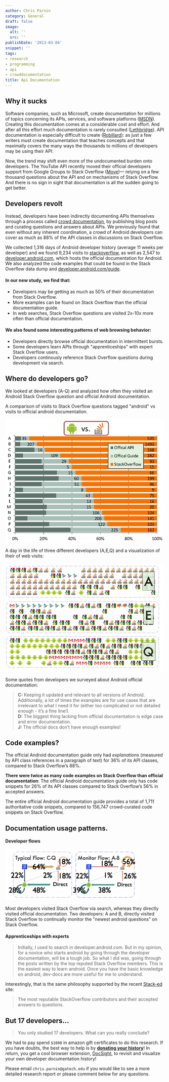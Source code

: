 ```yaml
---
author: Chris Parnin
category: General
draft: false
image:
  alt: ''
  src: ''
publishDate: '2013-03-04'
snippet: ''
tags:
- research
- programming
- api
- crowddocumentation
title: Api Documentation
---
```


Why it sucks
------------

Software companies, such as Microsoft, create documentation for millions of topics concerning its APIs, services, and software platforms ([MSDN][]). 
Creating this documentation comes at a considerable cost and effort.  And after all this effort much documentation is rarely consulted ([Lethbridge][]).  API documentation is especially difficult to create ([Robillard][]): as just a few writers must create documentation that teaches concepts and that maximally covers the many ways the thousands to millions of developers may be using their API.

Now, the trend may shift even more of the undocumented burden onto developers.  The YouTube API recently moved their official developers support
from Google Groups to Stack Overflow ([Move][])&mdash; relying on a few thousand questions about the API and on mechanisms of Stack Overflow.
And there is no sign in sight that documentation is all the sudden going to get better.

Developers revolt
------------

Instead, developers have been indirectly documenting APIs themselves through a process called [crowd documentation](http://blog.ninlabs.com/2012/05/crowd-documentation/), by publishing blog posts and curating questions and answers about APIs. 
We previously found that even without any inherent coordination, a crowd of Android developers can cover as much as 88% of the API classes in discussions on Stack Overflow.

We collected 1,316 days of Android developer history (average 11 weeks per developer) and we found 9,234 visits to [stackoverflow](http://stackoverflow.com), as well as 2,547 to [developer.android.com](http://developer.android.com), which hosts the official documentation for Android.  We also analyzed the code examples that could be found in the Stack Overflow data dump and [developer.android.com/guide](http://developer.android.com/guide).

#### In our new study, we find that:

* Developers may be getting as much as 50% of their documentation from Stack Overflow.
* More examples can be found on Stack Overflow than the official documentation guide.
* In web searches, Stack Overflow questions are visited 2x-10x more often than official documentation.

#### We also found some interesting patterns of web browsing behavior:

* Developers directly browse official documentation in intermittent bursts.
* Some developers learn APIs through "apprenticeships" with expert Stack Overflow users.
* Developers continously reference Stack Overflow questions during development via search.

[Lethbridge]:http://dx.doi.org/10.1109/MS.2003.1241364
[Robillard]:http://dx.doi.org/10.1109/MS.2009.193
[MSDN]:http://thirdblogfromthesun.com/2010/09/how-big-is-the-msdn-library/
[Move]:http://apiblog.youtube.com/2012/09/the-youtube-api-on-stack-overflow.html 


Where do developers go?
-------------

We looked at developers (A-Q) and analyzed how often they visited an Android Stack Overflow question and official Android documentation.

A comparison of visits to Stack Overflow questions tagged "android" vs visits to official android documentation.

![CrowdVsTraditional](/media/CrowdVsTraditional.png)

A day in the life of three different developers (A,E,Q) and a visualization of their of web visits:

![DeveloperVisits](/media/DeveloperVisits.png)

Some quotes from developers we surveyed about Android official documentation:

> **C:** Keeping it updated and relevant to all versions of Android.  Additionally, a lot of times the examples are for use cases that are irrelevant to what I need it for (either too complicated or not detailed enough - it’s a fine line!).  
> **D:** The biggest thing lacking from official documentation is edge case and error documentation.  
> **J:** The official docs don’t have enough examples!

Code examples?
-------------

The official Android documentation guide only had *explanations* (measured by API class references in a paragraph of text) for 36% of its API classes, compared to Stack Overflow’s 88%.

**There were twice as many code examples on Stack Overflow than official documentation**: The official Android documentation guide only has code snippets for 26% of its API classes compared to Stack Overflow’s 56% in accepted answers.

The entire official Android documentation guide provides a total of 1,711 authoritative code snippets, compared to 156,747 crowd-curated code snippets on Stack Overflow.

Documentation usage patterns.
-------------

#### Developer flows

![DeveloperFlow](/media/DeveloperFlow.png)

Most developers visited Stack Overflow via search, whereas they directly visited official documentation.  Two developers: A and B, directly visited Stack Overflow to continually monitor the "newest android questions" on Stack Overflow.

#### Apprenticeships with experts

> Initially, I used to search in developer.android.com. But in my opinion, for a novice who starts android by going through the developer documentation, will be a tough job. So what I did was, going through the posts written by the top reputed Stack Overflow members. This is the easiest way to learn android. Once you have the basic knowledge on android, dev-docs are more useful for me to understand.

Interestingly, that is the same philosophy supported by the recent [Stack-ed](http://www.stack-ed.com) site:

> The most reputable StackOverflow contributors and their accepted answers to questions.


But 17 developers...
-------------
> You only studied 17 developers.  What can you really conclude?  

We had to pay spend `$1000` in amazon gift certificates to do this research. If you have doubts, the best way to help is by **[donating your history](http://www.cc.gatech.edu/~vector/donatehistory.html)**!  In return, you get a cool browser extension, [DocSight](http://chrome.google.com/webstore/detail/docsight/ceacnbgdhcnofnomlkmackaennjfmnpc), to revisit and visualize your own developer documentation history! 

Please email `chris.parnin@gatech.edu` if you would like to see a more detailed research report or please comment below for any questions.